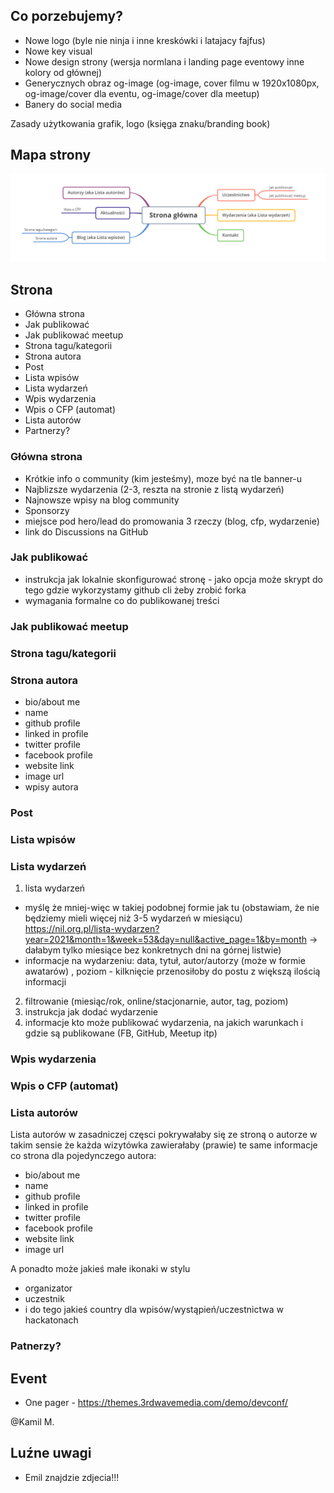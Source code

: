 ## Co porzebujemy?

- Nowe logo (byle nie ninja i inne kreskówki i latajacy fajfus)
- Nowe key visual
- Nowe design strony (wersja normlana i landing page eventowy inne kolory od głównej)
- Generycznych obraz og-image (og-image, cover filmu w 1920x1080px, og-image/cover dla eventu, og-image/cover dla meetup)
- Banery do social media

Zasady użytkowania grafik, logo (księga znaku/branding book)

## Mapa strony

![site map](site_map.png "Site map")

## Strona

- Główna strona
- Jak publikować
- Jak publikować meetup
- Strona tagu/kategorii
- Strona autora
- Post
- Lista wpisów
- Lista wydarzeń
- Wpis wydarzenia
- Wpis o CFP (automat)
- Lista autorów
- Partnerzy?

### Główna strona
- Krótkie info o community (kim jesteśmy), moze być na tle banner-u
- Najblizsze wydarzenia (2-3, reszta na stronie z listą wydarzeń)
- Najnowsze wpisy na blog community
- Sponsorzy
- miejsce pod hero/lead do promowania 3 rzeczy (blog, cfp, wydarzenie)
- link do Discussions na GitHub

### Jak publikować

- instrukcja jak lokalnie skonfigurować stronę - jako opcja może skrypt do tego gdzie wykorzystamy github cli żeby zrobić forka
- wymagania formalne co do publikowanej treści

### Jak publikować meetup


### Strona tagu/kategorii


### Strona autora

- bio/about me
- name
- github profile
- linked in profile
- twitter profile
- facebook profile
- website link
- image url
- wpisy autora

### Post


### Lista wpisów


### Lista wydarzeń

1. lista wydarzeń 
- myślę że mniej-więc w takiej podobnej formie jak tu (obstawiam, że nie będziemy mieli więcej niż 3-5 wydarzeń w miesiącu) https://nil.org.pl/lista-wydarzen?year=2021&month=1&week=53&day=null&active_page=1&by=month -> dałabym tylko miesiące bez konkretnych dni na górnej listwie)
- informacje na wydarzeniu: data, tytuł, autor/autorzy (może w formie awatarów) , poziom - kilknięcie przenosiłoby do postu z większą ilością informacji
2.  filtrowanie (miesiąc/rok, online/stacjonarnie, autor, tag, poziom)
3.  instrukcja jak dodać wydarzenie
4.  informacje kto może publikować wydarzenia, na jakich warunkach i gdzie są publikowane (FB, GitHub, Meetup itp)


### Wpis wydarzenia


### Wpis o CFP (automat)


### Lista autorów

Lista autorów w zasadniczej częsci pokrywałaby się ze stroną o autorze w takim sensie że każda wizytówka zawierałaby (prawie) te same informacje co strona dla pojedynczego autora:

- bio/about me
- name
- github profile
- linked in profile
- twitter profile
- facebook profile
- website link
- image url

A ponadto może jakieś małe ikonaki w stylu
- organizator
- uczestnik
- i do tego jakieś country dla wpisów/wystąpień/uczestnictwa w hackatonach

### Patnerzy?


## Event

- One pager - https://themes.3rdwavemedia.com/demo/devconf/

@Kamil M.

## Luźne uwagi

- Emil znajdzie zdjecia!!!

